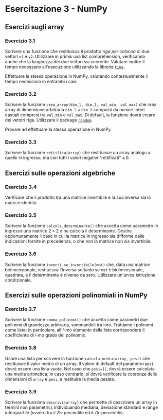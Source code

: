 # Esercitazione 3 - NumPy

## Esercizi sugli array


### Esercizio 3.1

Scrivere una funzione che restituisca il prodotto *riga per colonna* di due vettori `v1` e `v2`. Utilizzare in primis una list comprehension, verificando anche che la lunghezza dei due vettori sia coerente. Valutare inoltre il tempo necessario all'esecuzione utilizzando la libreria [`time`](https://docs.python.org/3/library/time.html).

Effettuare la stessa operazione in NumPy, valutando contestualmente il tempo necessario in entrambi i casi.

### Esercizio 3.2

Scrivere la funzione `crea_array(dim_1, dim_2, val_min, val_max)` che crea array di dimensione arbitraria `dim_1` $\times$ `dim_2` composti da numeri interi casuali compresi tra `val_min` e `val_max`. Di default, la funzione dovrà creare dei vettori riga. Utilizzare il package [`random`](https://docs.python.org/3/library/random.html).

Provare ad effettuare la stessa operazione in NumPy.

### Esercizio 3.3

Scrivere la funzione `rettifica(array)` che restituisce un array analogo a quello in ingresso, ma con tutti i valori negativi "rettificati" a $0$.

## Esercizi sulle operazioni algebriche

### Esercizio 3.4

Verificare che il prodotto tra una matrice invertibile e la sua inversa sia la matrice identità.

### Esercizio 3.5

Scrivere la funzione `calcola_determinante()` che accetta come parametro in ingresso una matrice $2 \times 2$ e ne calcola il determinante. Gestire opportunamente il caso in cui la matrice in ingresso sia difforme dalle indicazioni fornite in precedenza, o che non la matrice non sia invertibile.

### Esercizio 3.6

Scrivere la funzione `inverti_se_invertibile(mat)` che, data una matrice bidimensionale, restituisca l'inversa soltanto se `mat` è bidimensionale, quadrata, e il determinante è diverso da zero. Utilizzare un'unica istruzione condizionale.

## Esercizi sulle operazioni polinomiali in NumPy

### Esercizio 3.7

Scrivere la funzione `somma_polinomi()` che accetta come parametri due polinomi di grandezza arbitraria, sommandoli tra loro. Trattiamo i polinomi come liste; in particolare, all'$i$-mo elemento della lista corrisponderà il coefficiente di $i$-mo grado del polinomio.

### Esercizio 3.8

Usare una lista per scrivere la funzione `calcola_media(array, pesi)` che restituisce il valor medio di un array. Il valore di default del parametro `pesi` dovrà essere una lista vuota. Nel caso che `pesi=[]`, dovrà essere calcolata una media aritmetica; in caso contrario, si dovrà verificare la coerenza delle dimensioni di `array` e `pesi`, e restituire la media pesata.

### Esercizio 3.9

Scrivere la funzione `descrivi(array)` che permette di descrivere un array in termini non parametrici, individuando mediana, deviazione standard e range interquartile (ovvero tra il 25-percentile ed il 75-percentile).
